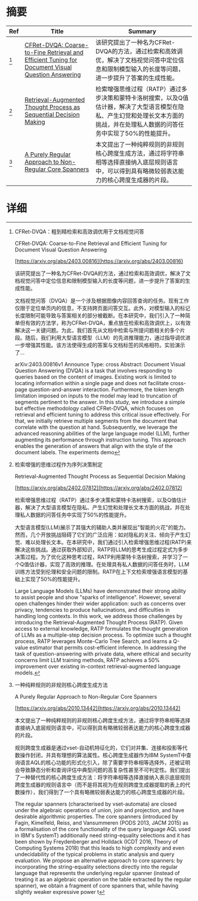 # 摘要

| Ref | Title | Summary |
| --- | --- | --- |
| [^1] | [CFRet-DVQA: Coarse-to-Fine Retrieval and Efficient Tuning for Document Visual Question Answering](https://arxiv.org/abs/2403.00816) | 该研究提出了一种名为CFRet-DVQA的方法，通过检索和高效调优，解决了文档视觉问答中定位信息和限制模型输入的长度等问题，进一步提升了答案的生成性能。 |
| [^2] | [Retrieval-Augmented Thought Process as Sequential Decision Making](https://arxiv.org/abs/2402.07812) | 检索增强思维过程（RATP）通过多步决策和蒙特卡洛树搜索，以及Q值估计器，解决了大型语言模型在隐私、产生幻觉和处理长文本方面的挑战，并在处理私人数据的问答任务中实现了50%的性能提升。 |
| [^3] | [A Purely Regular Approach to Non-Regular Core Spanners](https://arxiv.org/abs/2010.13442) | 本文提出了一种纯粹规则的非规则核心跨度生成方法，通过将字符串相等选择直接纳入底层规则语言中，可以得到具有略微较弱表达能力的核心跨度生成器的片段。 |

# 详细

[^1]: CFRet-DVQA：粗到精检索和高效调优用于文档视觉问答

    CFRet-DVQA: Coarse-to-Fine Retrieval and Efficient Tuning for Document Visual Question Answering

    [https://arxiv.org/abs/2403.00816](https://arxiv.org/abs/2403.00816)

    该研究提出了一种名为CFRet-DVQA的方法，通过检索和高效调优，解决了文档视觉问答中定位信息和限制模型输入的长度等问题，进一步提升了答案的生成性能。

    

    文档视觉问答（DVQA）是一个涉及根据图像内容回答查询的任务。现有工作仅限于定位单页内的信息，不支持跨页面问答交互。此外，对模型输入的标记长度限制可能导致与答案相关的部分被截断。在本研究中，我们引入了一种简单但有效的方法学，称为CFRet-DVQA，重点放在检索和高效调优上，以有效解决这一关键问题。为此，我们首先从文档中检索与所提问题相关的多个片段。随后，我们利用大型语言模型（LLM）的先进推理能力，通过指导调优进一步增强其性能。该方法使得生成的答案与文档标签的风格相符。实验演示了...

    arXiv:2403.00816v1 Announce Type: cross  Abstract: Document Visual Question Answering (DVQA) is a task that involves responding to queries based on the content of images. Existing work is limited to locating information within a single page and does not facilitate cross-page question-and-answer interaction. Furthermore, the token length limitation imposed on inputs to the model may lead to truncation of segments pertinent to the answer. In this study, we introduce a simple but effective methodology called CFRet-DVQA, which focuses on retrieval and efficient tuning to address this critical issue effectively. For that, we initially retrieve multiple segments from the document that correlate with the question at hand. Subsequently, we leverage the advanced reasoning abilities of the large language model (LLM), further augmenting its performance through instruction tuning. This approach enables the generation of answers that align with the style of the document labels. The experiments demo
    
[^2]: 检索增强的思维过程作为序列决策制定

    Retrieval-Augmented Thought Process as Sequential Decision Making

    [https://arxiv.org/abs/2402.07812](https://arxiv.org/abs/2402.07812)

    检索增强思维过程（RATP）通过多步决策和蒙特卡洛树搜索，以及Q值估计器，解决了大型语言模型在隐私、产生幻觉和处理长文本方面的挑战，并在处理私人数据的问答任务中实现了50%的性能提升。

    

    大型语言模型(LLM)展示了其强大的辅助人类并展现出"智能的火花"的能力。然而，几个开放挑战阻碍了它们的广泛应用：如对隐私的关注、倾向于产生幻觉、难以处理长文本。在本研究中，我们通过引入检索增强思维过程(RATP)来解决这些挑战。通过获取外部知识，RATP将LLM的思考生成过程定式为多步决策过程。为了优化这种思考过程，RATP利用蒙特卡洛树搜索，并学习了一个Q值估计器，实现了高效的推理。在处理具有私人数据的问答任务时，LLM训练方法受到伦理和安全问题的限制。RATP在上下文检索增强语言模型的基础上实现了50%的性能提升。

    Large Language Models (LLMs) have demonstrated their strong ability to assist people and show "sparks of intelligence". However, several open challenges hinder their wider application: such as concerns over privacy, tendencies to produce hallucinations, and difficulties in handling long contexts. In this work, we address those challenges by introducing the Retrieval-Augmented Thought Process (RATP). Given access to external knowledge, RATP formulates the thought generation of LLMs as a multiple-step decision process. To optimize such a thought process, RATP leverages Monte-Carlo Tree Search, and learns a Q-value estimator that permits cost-efficient inference. In addressing the task of question-answering with private data, where ethical and security concerns limit LLM training methods, RATP achieves a 50% improvement over existing in-context retrieval-augmented language models.
    
[^3]: 一种纯粹规则的非规则核心跨度生成方法

    A Purely Regular Approach to Non-Regular Core Spanners

    [https://arxiv.org/abs/2010.13442](https://arxiv.org/abs/2010.13442)

    本文提出了一种纯粹规则的非规则核心跨度生成方法，通过将字符串相等选择直接纳入底层规则语言中，可以得到具有略微较弱表达能力的核心跨度生成器的片段。

    

    规则跨度生成器是通过vset-自动机特征化的，它们对并集、连接和投影等代数操作封闭，并具有理想的算法属性。核心跨度生成器作为IBM SystemT中查询语言AQL的核心功能的形式化引入，除了需要字符串相等选择外，还被证明会导致静态分析和查询评估中典型问题的高复杂性甚至不可判定性。我们提出了一种替代性的核心跨度生成方法：将字符串相等选择直接纳入表示底层规则跨度生成器的规则语言中（而不是将其视为在规则跨度生成器提取的表上的代数操作），我们得到了一个具有略微较弱表达能力的核心跨度生成器的片段。

    The regular spanners (characterised by vset-automata) are closed under the algebraic operations of union, join and projection, and have desirable algorithmic properties. The core spanners (introduced by Fagin, Kimelfeld, Reiss, and Vansummeren (PODS 2013, JACM 2015) as a formalisation of the core functionality of the query language AQL used in IBM's SystemT) additionally need string-equality selections and it has been shown by Freydenberger and Holldack (ICDT 2016, Theory of Computing Systems 2018) that this leads to high complexity and even undecidability of the typical problems in static analysis and query evaluation. We propose an alternative approach to core spanners: by incorporating the string-equality selections directly into the regular language that represents the underlying regular spanner (instead of treating it as an algebraic operation on the table extracted by the regular spanner), we obtain a fragment of core spanners that, while having slightly weaker expressive power t
    

